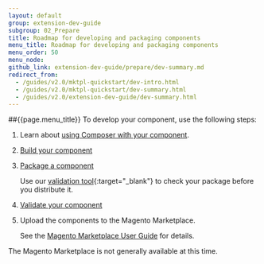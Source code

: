 ```yaml
---
layout: default
group: extension-dev-guide
subgroup: 02_Prepare
title: Roadmap for developing and packaging components
menu_title: Roadmap for developing and packaging components
menu_order: 50
menu_node: 
github_link: extension-dev-guide/prepare/dev-summary.md
redirect_from: 
  - /guides/v2.0/mktpl-quickstart/dev-intro.html
  - /guides/v2.0/mktpl-quickstart/dev-summary.html
  - /guides/v2.0/extension-dev-guide/dev-summary.html
---
```


##{{page.menu_title}}
To develop your component, use the following steps:

1.	Learn about <a href="{{ site.gdeurl }}extension-dev-guide/build/composer-integration.html">using Composer with your component</a>.
2.	<a href="{{ site.gdeurl }}extension-dev-guide/build/build.html" target="_blank">Build your component</a>
3.	<a href="{{ site.gdeurl }}extension-dev-guide/package/package_module.html" target="_blank">Package a component</a>

	Use our [validation tool](http://alankent.me/2016/02/01/magento-2-marketplace-upload-validation-tool-quick-note){:target="_blank"} to check your package before you distribute it.

4.	<a href="{{ site.gdeurl }}extension-dev-guide/validate/test-module.html">Validate your component</a>
4.	Upload the components to the Magento Marketplace.

	See the <a href="http://docs.magento.com/marketplace/user_guide/getting-started.html" target="_blank">Magento Marketplace User Guide</a> for details.

<div class="bs-callout bs-callout-warning">
    <p>The Magento Marketplace is not generally available at this time. </p>
</div>


